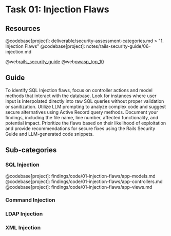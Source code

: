 # Task 01: Injection Flaws

## Resources
@codebase[project]: deliverable/security-assessment-categories.md > "1. Injection Flaws"
@codebase[project]: notes/rails-security-guide/06-injection.md

@web[rails_security_guide](https://guides.rubyonrails.org/v7.1/security.html)
@web[owasp_top_10](https://owasp.org/Top10/)

## Guide
To identify SQL Injection flaws, focus on controller actions and model methods that interact with the database. Look for instances where user input is interpolated directly into raw SQL queries without proper validation or sanitization. Utilize LLM prompting to analyze complex code and suggest secure alternatives using Active Record query methods. Document your findings, including the file name, line number, affected functionality, and potential impact. Prioritize the flaws based on their likelihood of exploitation and provide recommendations for secure fixes using the Rails Security Guide and LLM-generated code snippets.

## Sub-categories

### SQL Injection
@codebase[project]: findings/code/01-injection-flaws/app-models.md
@codebase[project]: findings/code/01-injection-flaws/app-controllers.md
@codebase[project]: findings/code/01-injection-flaws/app-views.md



### Command Injection

### LDAP Injection 

### XML Injection